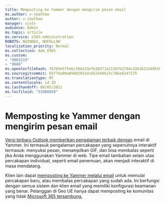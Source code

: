 ```yaml
---
title: Memposting ke Yammer dengan mengirim pesan email
ms.author: v-jmathew
author: v-jmathew
manager: scotv
audience: Admin
ms.topic: article
ms.service: o365-administration
ROBOTS: NOINDEX, NOFOLLOW
localization_priority: Normal
ms.collection: Adm_O365
ms.custom:
- "9003219"
- "9668"
ms.openlocfilehash: f67b9e5f5e6c396a33ef638371e21387b2704cd2b1622a9955853b46bdb702b6
ms.sourcegitcommit: b5f7da89a650d2915dc652449623c78be6247175
ms.translationtype: MT
ms.contentlocale: id-ID
ms.lasthandoff: 08/05/2021
ms.locfileid: "53960658"
---
```

# <a name="post-to-yammer-by-sending-an-email-message"></a>Memposting ke Yammer dengan mengirim pesan email

[Versi terbaru Outlook memberikan pengalaman terbaik dengan](https://support.microsoft.com/office/work-with-yammer-from-outlook-fd695485-225b-410f-b24a-17f971b46b25) email di Yammer. Ini termasuk pengalaman percakapan yang sepenuhnya interaktif termasuk: menyukai pesan, menampilkan GIF, dan bisa membalas seperti jika Anda menggunakan Yammer di web. Tipe email tambahan selain utas percakapan individual, seperti email penemuan, akan menjadi interaktif di masa mendatang.

Klien lain dapat [memposting ke Yammer melalui email](https://support.microsoft.com/office/new-yammer-post-to-yammer-by-sending-an-email-message-830e6825-56f6-4169-a6b9-1b3ca0cdad4d) untuk memulai percakapan baru, atau membalas percakapan yang sudah ada. Ini berfungsi dengan semua sistem dan klien email yang memiliki konfigurasi keamanan yang benar. Pelanggan di Geo UE hanya dapat memposting ke komunitas yang tidak [Microsoft 365 tersambung.](https://docs.microsoft.com/yammer/manage-yammer-groups/yammer-and-office-365-groups)
